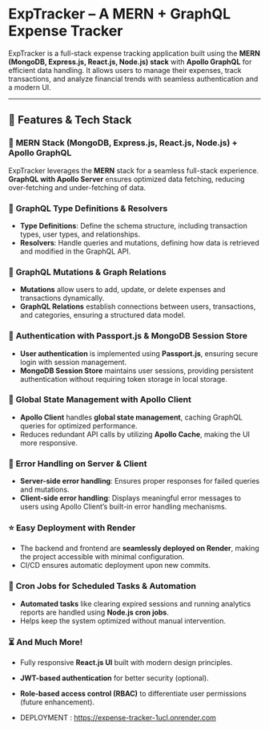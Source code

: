 
# **ExpTracker – A MERN + GraphQL Expense Tracker**  

ExpTracker is a full-stack expense tracking application built using the **MERN (MongoDB, Express.js, React.js, Node.js) stack** with **Apollo GraphQL** for efficient data handling. It allows users to manage their expenses, track transactions, and analyze financial trends with seamless authentication and a modern UI.

---

## **🚀 Features & Tech Stack**  

### 🌟 **MERN Stack (MongoDB, Express.js, React.js, Node.js) + Apollo GraphQL**  
ExpTracker leverages the **MERN** stack for a seamless full-stack experience. **GraphQL with Apollo Server** ensures optimized data fetching, reducing over-fetching and under-fetching of data.  

### 📝 **GraphQL Type Definitions & Resolvers**  
- **Type Definitions**: Define the schema structure, including transaction types, user types, and relationships.  
- **Resolvers**: Handle queries and mutations, defining how data is retrieved and modified in the GraphQL API.  

### 🔄 **GraphQL Mutations & Graph Relations**  
- **Mutations** allow users to add, update, or delete expenses and transactions dynamically.  
- **GraphQL Relations** establish connections between users, transactions, and categories, ensuring a structured data model.  

### 🎃 **Authentication with Passport.js & MongoDB Session Store**  
- **User authentication** is implemented using **Passport.js**, ensuring secure login with session management.  
- **MongoDB Session Store** maintains user sessions, providing persistent authentication without requiring token storage in local storage.  

### 🚀 **Global State Management with Apollo Client**  
- **Apollo Client** handles **global state management**, caching GraphQL queries for optimized performance.  
- Reduces redundant API calls by utilizing **Apollo Cache**, making the UI more responsive.  

### 🐞 **Error Handling on Server & Client**  
- **Server-side error handling**: Ensures proper responses for failed queries and mutations.  
- **Client-side error handling**: Displays meaningful error messages to users using Apollo Client’s built-in error handling mechanisms.  

### ⭐ **Easy Deployment with Render**  
- The backend and frontend are **seamlessly deployed on Render**, making the project accessible with minimal configuration.  
- CI/CD ensures automatic deployment upon new commits.  

### 👾 **Cron Jobs for Scheduled Tasks & Automation**  
- **Automated tasks** like clearing expired sessions and running analytics reports are handled using **Node.js cron jobs**.  
- Helps keep the system optimized without manual intervention.  

### ⏳ **And Much More!**  
- Fully responsive **React.js UI** built with modern design principles.  
- **JWT-based authentication** for better security (optional).  
- **Role-based access control (RBAC)** to differentiate user permissions (future enhancement).

- DEPLOYMENT : https://expense-tracker-1ucl.onrender.com
